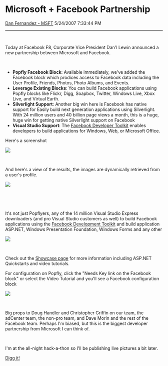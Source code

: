 <div id="page">

# Microsoft + Facebook Partnership

[Dan Fernandez -
MSFT](https://social.msdn.microsoft.com/profile/Dan%20Fernandez%20-%20MSFT)
5/24/2007 7:33:44 PM

-----

<div id="content">

 

Today at Facebook F8, Corporate Vice President Dan'l Lewin announced a
new partnership between Microsoft and Facebook.

 

  - **Popfly Facebook Block**: Available immediately, we've added the
    Facebook block which prodices access to Facebook data including the
    User Profile, Friends, Photos, Photo Albums, and Events.
  - **Leverage Existing Blocks**: You can build Facebook applications
    using Popfly blocks like Flickr, Digg, Soapbox, Twitter, Windows
    Live, Xbox Live, and Virtual Earth.
  - **Silverlight Support**: Another big win here is Facebook has native
    support for Easily build next generation applications using
    Silverlight. With 24 million users and 40 billion page views a
    month, this is a huge, huge win for getting native Silverlight
    support on Facebook
  - **Visual Studio Support**: The [Facebook Developer
    Toolkit](http://www.msdn.microsoft.com/vstudio/express/showcase)
    enables developers to build applications for Windows, Web, or
    Microsoft Office.

Here's a
screenshot

![](https://msdnshared.blob.core.windows.net/media/TNBlogsFS/BlogFileStorage/blogs_msdn/danielfe/WindowsLiveWriter/f425f07f1c00_D94B/popflyFacebook27.png)

 

And here's a view of the results, the images are dynamically retrieved
from a user's
profile.

![](https://msdnshared.blob.core.windows.net/media/TNBlogsFS/BlogFileStorage/blogs_msdn/danielfe/WindowsLiveWriter/f425f07f1c00_D94B/popflyFacebook35.png)

 

 

It's not just Popflyers, any of the 14 million Visual Studio Express
downloaders (and pro Visual Studio customers as well) to build Facebook
applications using the [Facebook Development
Toolkit](http://go.microsoft.com/fwlink/?LinkID=91179&clcid=0x409) and
build application ASP.NET, Windows Presentation Foundation, Windows
Forms and any
other

![](https://msdnshared.blob.core.windows.net/media/TNBlogsFS/BlogFileStorage/blogs_msdn/danielfe/WindowsLiveWriter/f425f07f1c00_D94B/facebookwpf5.png)

 

Check out the [Showcase
page](http://msdn.microsoft.com/vstudio/express/showcase/) for more
information including ASP.NET Quickstarts and video tutorials.

For configuration on Popfly, click the "Needs Key link on the Facebook
block" or select the Video Tutorial and you'll see a Facebook
configuration
block

![](https://msdnshared.blob.core.windows.net/media/TNBlogsFS/BlogFileStorage/blogs_msdn/danielfe/WindowsLiveWriter/f425f07f1c00_D94B/fb_login4.jpg)

 

Big props to Doug Handler and Christopher Griffin on our team, the
adCenter team, the non-pro team, and Dave Morin and the rest of the
Facebook team. Perhaps I'm biased, but this is the biggest developer
partnership from Microsoft I can think of.

 

I'm at the all-night hack-a-thon so I'll be publishing live pictures a
bit later.

[Digg
it\!](http://www.digg.com/microsoft/Microsoft_and_Facebook_announce_Partnership)

</div>

</div>
